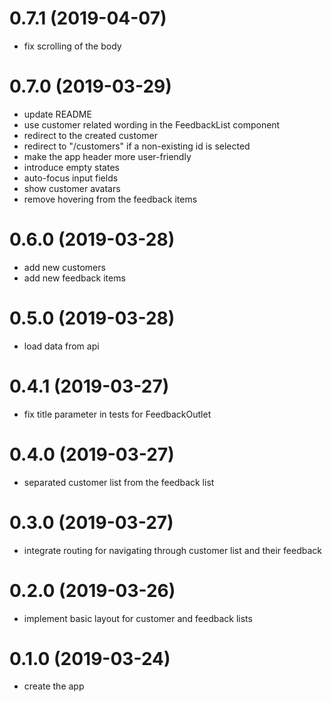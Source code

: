 # 0.7.1 (2019-04-07)

* fix scrolling of the body

# 0.7.0 (2019-03-29)

* update README
* use customer related wording in the FeedbackList component
* redirect to the created customer
* redirect to "/customers" if a non-existing id is selected
* make the app header more user-friendly
* introduce empty states
* auto-focus input fields
* show customer avatars
* remove hovering from the feedback items

# 0.6.0 (2019-03-28)

* add new customers
* add new feedback items

# 0.5.0 (2019-03-28)

* load data from api

# 0.4.1 (2019-03-27)

* fix title parameter in tests for FeedbackOutlet

# 0.4.0 (2019-03-27)

* separated customer list from the feedback list

# 0.3.0 (2019-03-27)

* integrate routing for navigating through customer list and their feedback

# 0.2.0 (2019-03-26)

* implement basic layout for customer and feedback lists

# 0.1.0 (2019-03-24)

* create the app
